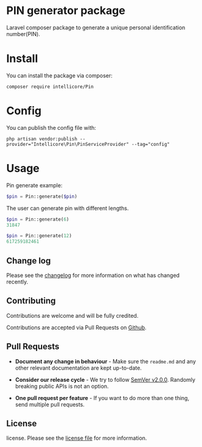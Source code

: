 # PIN generator package

Laravel composer package to generate a unique personal identification number(PIN).

# Install

You can install the package via composer:

```
composer require intellicore/Pin
```

# Config

You can publish the config file with:

```
php artisan vendor:publish --provider="Intellicore\Pin\PinServiceProvider" --tag="config"
```

# Usage

Pin generate example:

```php
$pin = Pin::generate($pin)
``` 
The user can generate pin with different lengths.

```php
$pin = Pin::generate(6)
31847
```
```php
$pin = Pin::generate(12)
617259182461
```


## Change log

Please see the [changelog][3] for more information on what has changed recently.

## Contributing

Contributions are welcome and will be fully credited.

Contributions are accepted via Pull Requests on [Github][4].

## Pull Requests

- **Document any change in behaviour** - Make sure the `readme.md` and any other relevant documentation are kept up-to-date.

- **Consider our release cycle** - We try to follow [SemVer v2.0.0][5]. Randomly breaking public APIs is not an option.

- **One pull request per feature** - If you want to do more than one thing, send multiple pull requests.

## License

license. Please see the [license file][6] for more information.

[3]:    changelog.md
[4]:    https://github.com/intellicore/Package
[5]:    http://semver.org/
[6]:    license.md
